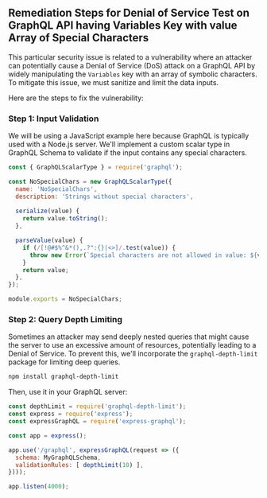 

## Remediation Steps for Denial of Service Test on GraphQL API having Variables Key with value Array of Special Characters

This particular security issue is related to a vulnerability where an attacker can potentially cause a Denial of Service (DoS) attack on a GraphQL API by widely manipulating the `Variables` key with an array of symbolic characters. To mitigate this issue, we must sanitize and limit the data inputs. 

Here are the steps to fix the vulnerability:

### Step 1: Input Validation 

We will be using a JavaScript example here because GraphQL is typically used with a Node.js server. We'll implement a custom scalar type in GraphQL Schema to validate if the input contains any special characters. 

```javascript
const { GraphQLScalarType } = require('graphql');

const NoSpecialChars = new GraphQLScalarType({
  name: 'NoSpecialChars',
  description: 'Strings without special characters',
  
  serialize(value) {
    return value.toString();
  },

  parseValue(value) {
    if (/[!@#$%^&*(),.?":{}|<>]/.test(value)) {
      throw new Error(`Special characters are not allowed in value: ${value}`);
    }
    return value;
  },
});

module.exports = NoSpecialChars;
```

### Step 2: Query Depth Limiting

Sometimes an attacker may send deeply nested queries that might cause the server to use an excessive amount of resources, potentially leading to a Denial of Service. To prevent this, we'll incorporate the `graphql-depth-limit` package for limiting deep queries.

```bash
npm install graphql-depth-limit
```

Then, use it in your GraphQL server:

```javascript
const depthLimit = require('graphql-depth-limit');
const express = require('express');
const expressGraphQL = require('express-graphql'); 

const app = express();

app.use('/graphql', expressGraphQL(request => ({
  schema: MyGraphQLSchema,
  validationRules: [ depthLimit(10) ],
})));

app.listen(4000);
```